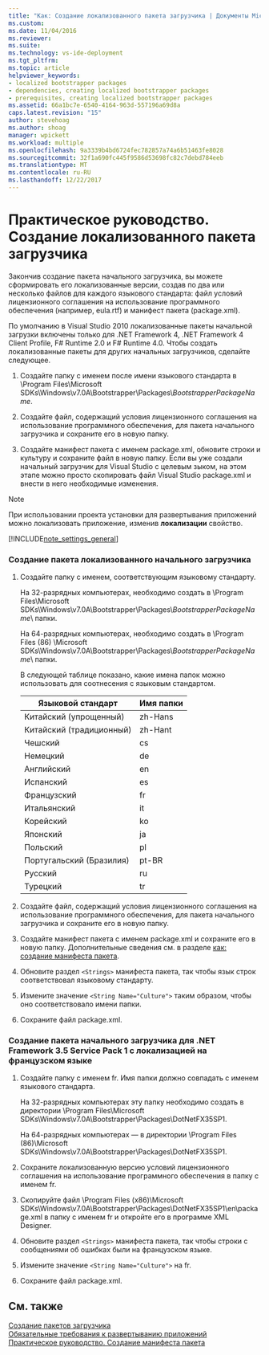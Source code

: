 ```yaml
---
title: "Как: Создание локализованного пакета загрузчика | Документы Microsoft"
ms.custom: 
ms.date: 11/04/2016
ms.reviewer: 
ms.suite: 
ms.technology: vs-ide-deployment
ms.tgt_pltfrm: 
ms.topic: article
helpviewer_keywords:
- localized bootstrapper packages
- dependencies, creating localized bootstrapper packages
- prerequisites, creating localized bootstrapper packages
ms.assetid: 66a1bc7e-6540-4164-963d-557196a69d8a
caps.latest.revision: "15"
author: stevehoag
ms.author: shoag
manager: wpickett
ms.workload: multiple
ms.openlocfilehash: 9a3339b4bd6724fec782857a74a6b51463fe8028
ms.sourcegitcommit: 32f1a690fc445f9586d53698fc82c7debd784eeb
ms.translationtype: MT
ms.contentlocale: ru-RU
ms.lasthandoff: 12/22/2017
---
```

# <a name="how-to-create-a-localized-bootstrapper-package"></a>Практическое руководство. Создание локализованного пакета загрузчика
Закончив создание пакета начального загрузчика, вы можете сформировать его локализованные версии, создав по два или несколько файлов для каждого языкового стандарта: файл условий лицензионного соглашения на использование программного обеспечения (например, eula.rtf) и манифест пакета (package.xml).  
  
 По умолчанию в Visual Studio 2010 локализованные пакеты начальной загрузки включены только для .NET Framework 4, .NET Framework 4 Client Profile, F# Runtime 2.0 и F# Runtime 4.0. Чтобы создать локализованные пакеты для других начальных загрузчиков, сделайте следующее.  
  
1.  Создайте папку с именем после имени языкового стандарта в \Program Files\Microsoft SDKs\Windows\v7.0A\Bootstrapper\Packages\\*BootstrapperPackageName*.  
  
2.  Создайте файл, содержащий условия лицензионного соглашения на использование программного обеспечения, для пакета начального загрузчика и сохраните его в новую папку.  
  
3.  Создайте манифест пакета с именем package.xml, обновите строки и культуру и сохраните файл в новую папку. Если вы уже создали начальный загрузчик для Visual Studio с целевым зыком, на этом этапе можно просто скопировать файл Visual Studio package.xml и внести в него необходимые изменения.  
  
> [!NOTE]
>  При использовании проекта установки для развертывания приложений можно локализовать приложение, изменив **локализации** свойство.  
  
 [!INCLUDE[note_settings_general](../data-tools/includes/note_settings_general_md.md)]  
  
### <a name="to-create-a-localized-bootstrapper-package"></a>Создание пакета локализованного начального загрузчика  
  
1.  Создайте папку с именем, соответствующим языковому стандарту.  
  
     На 32-разрядных компьютерах, необходимо создать в \Program Files\Microsoft SDKs\Windows\v7.0A\Bootstrapper\Packages\\*BootstrapperPackageName*\ папки.  
  
     На 64-разрядных компьютерах, необходимо создать в \Program Files (86) \Microsoft SDKs\Windows\v7.0A\Bootstrapper\Packages\\*BootstrapperPackageName*\ папки.  
  
     В следующей таблице показано, какие имена папок можно использовать для соотнесения с языковым стандартом.  
  
    |Языковой стандарт|Имя папки|  
    |------------|-----------------|  
    |Китайский (упрощенный)|zh-Hans|  
    |Китайский (традиционный)|zh-Hant|  
    |Чешский|cs|  
    |Немецкий|de|  
    |Английский|en|  
    |Испанский|es|  
    |Французский|fr|  
    |Итальянский|it|  
    |Корейский|ko|  
    |Японский|ja|  
    |Польский|pl|  
    |Португальский (Бразилия)|pt-BR|  
    |Русский|ru|  
    |Турецкий|tr|  
  
2.  Создайте файл, содержащий условия лицензионного соглашения на использование программного обеспечения, для пакета начального загрузчика и сохраните его в новую папку.  
  
3.  Создайте манифест пакета с именем package.xml и сохраните его в новую папку. Дополнительные сведения см. в разделе [как: создание манифеста пакета](../deployment/how-to-create-a-package-manifest.md).  
  
4.  Обновите раздел `<Strings>` манифеста пакета, так чтобы язык строк соответствовал языковому стандарту.  
  
5.  Измените значение `<String Name="Culture">` таким образом, чтобы оно соответствовало имени папки.  
  
6.  Сохраните файл package.xml.  
  
### <a name="to-create-a-bootstrapper-package-for-net-framework-35-service-pack-1-localized-in-french"></a>Создание пакета начального загрузчика для .NET Framework 3.5 Service Pack 1 с локализацией на французском языке  
  
1.  Создайте папку с именем fr. Имя папки должно совпадать с именем языкового стандарта.  
  
     На 32-разрядных компьютерах эту папку необходимо создать в директории \Program Files\Microsoft SDKs\Windows\v7.0A\Bootstrapper\Packages\DotNetFX35SP1\.  
  
     На 64-разрядных компьютерах — в директории \Program Files (86)\Microsoft SDKs\Windows\v7.0A\Bootstrapper\Packages\DotNetFX35SP1\.  
  
2.  Сохраните локализованную версию условий лицензионного соглашения на использование программного обеспечения в папку с именем fr.  
  
3.  Скопируйте файл \Program Files (x86)\Microsoft SDKs\Windows\v7.0A\Bootstrapper\Packages\DotNetFX35SP1\en\package.xml в папку с именем fr и откройте его в программе XML Designer.  
  
4.  Обновите раздел `<Strings>` манифеста пакета, так чтобы строки с сообщениями об ошибках были на французском языке.  
  
5.  Измените значение `<String Name="Culture">` на fr.  
  
6.  Сохраните файл package.xml.  
  
## <a name="see-also"></a>См. также  
 [Создание пакетов загрузчика](../deployment/creating-bootstrapper-packages.md)   
 [Обязательные требования к развертыванию приложений](../deployment/application-deployment-prerequisites.md)   
 [Практическое руководство. Создание манифеста пакета](../deployment/how-to-create-a-package-manifest.md)